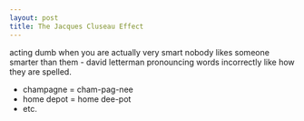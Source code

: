 ```yaml
---
layout: post
title: The Jacques Cluseau Effect
---
```


acting dumb when you are actually very smart
nobody likes someone smarter than them - david letterman
pronouncing words incorrectly like how they are spelled.

- champagne = cham-pag-nee
- home depot = home dee-pot
- etc.
